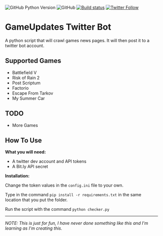 ![GitHub Python Version](https://img.shields.io/badge/Python-v3.7-blue) ![GitHub](https://img.shields.io/github/license/No-Death/Gameupdates) [![Build status](https://ci.appveyor.com/api/projects/status/mi7fc9tvop6ew5ri?svg=true)](https://ci.appveyor.com/project/piitchyy/gameupdates-ix091) [![Twitter Follow](https://img.shields.io/twitter/follow/Game_Update_?style=social)](https://twitter.com/Game_Update_)


# GameUpdates Twitter Bot
A python script that will crawl games news pages. It will then post it to a twitter bot account.


## Supported Games
- Battlefield V
- Risk of Rain 2
- Post Scriptum
- Factorio
- Escape From Tarkov
- My Summer Car

## TODO
- More Games

## How To Use
**What you will need:**
- A twitter dev account and API tokens
- A Bit.ly API secret

**Installation:**

Change the token values in the `config.ini` file to your own.

Type in the command `pip install -r requirements.txt` in the same location that you put the folder.

Run the script with the command `python checker.py`



------
*NOTE: This is just for fun, I have never done something like this and I'm learning as I'm creating this.*
